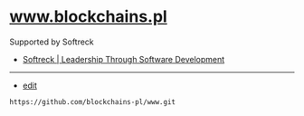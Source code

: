 # www.blockchains.pl


Supported by Softreck 
+ [Softreck | Leadership Through Software Development](https://softreck.com/)

---
+ [edit](https://github.com/blockchains-pl/www/edit/main/README.md)
 
```
https://github.com/blockchains-pl/www.git
```
